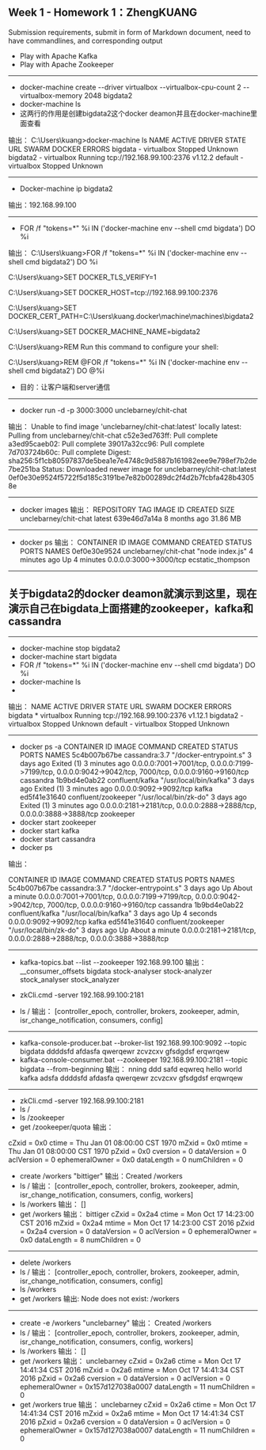 ﻿## Week 1 - Homework 1：ZhengKUANG
Submission requirements, submit in form of Markdown document, need to have commandlines, and corresponding output
* Play with Apache Kafka
* Play with Apache Zookeeper

----------

 - docker-machine create --driver virtualbox --virtualbox-cpu-count 2 --virtualbox-memory
2048 bigdata2
 - docker-machine ls
 - 这两行的作用是创建bigdata2这个docker deamon并且在docker-machine里面查看

输出：
C:\Users\kuang>docker-machine ls
NAME       ACTIVE   DRIVER       STATE     URL                         SWARM   DOCKER    ERRORS
bigdata    -        virtualbox   Stopped                                       Unknown
bigdata2   -        virtualbox   Running   tcp://192.168.99.100:2376           v1.12.2
default    -        virtualbox   Stopped                                       Unknown


----------

 - Docker-machine ip bigdata2
 
输出：192.168.99.100


----------

 - FOR /f "tokens=*" %i IN ('docker-machine env --shell cmd bigdata') DO
   %i

输出：
C:\Users\kuang>FOR /f "tokens=*" %i IN ('docker-machine env --shell cmd bigdata2') DO %i

C:\Users\kuang>SET DOCKER_TLS_VERIFY=1

C:\Users\kuang>SET DOCKER_HOST=tcp://192.168.99.100:2376

C:\Users\kuang>SET DOCKER_CERT_PATH=C:\Users\kuang\.docker\machine\machines\bigdata2

C:\Users\kuang>SET DOCKER_MACHINE_NAME=bigdata2

C:\Users\kuang>REM Run this command to configure your shell:

C:\Users\kuang>REM      @FOR /f "tokens=*" %i IN ('docker-machine env --shell cmd bigdata2') DO @%i

 - 目的：让客户端和server通信


----------

 - docker run -d -p 3000:3000 unclebarney/chit-chat

输出：
Unable to find image 'unclebarney/chit-chat:latest' locally
latest: Pulling from unclebarney/chit-chat
c52e3ed763ff: Pull complete
a3ed95caeb02: Pull complete
39017a32cc96: Pull complete
7d703724b60c: Pull complete
Digest: sha256:5f1cb80597837de5bea1e7e4748c9d5887b161982eee9e798ef7b2de7be251ba
Status: Downloaded newer image for unclebarney/chit-chat:latest
0ef0e30e9524f5722f5d185c3191be7e82b00289dc2f4d2b7fcbfa428b43058e


----------

 - docker images
输出：
REPOSITORY              TAG                 IMAGE ID            CREATED             SIZE
unclebarney/chit-chat   latest              639e46d7a14a        8 months ago        31.86 MB

 


----------



 - docker ps
输出：
CONTAINER ID        IMAGE                   COMMAND             CREATED             STATUS              PORTS                    NAMES
0ef0e30e9524        unclebarney/chit-chat   "node index.js"     4 minutes ago       Up 4 minutes        0.0.0.0:3000->3000/tcp   ecstatic_thompson


----------


## 关于bigdata2的docker deamon就演示到这里，现在演示自己在bigdata上面搭建的zookeeper，kafka和cassandra ##


----------

 - docker-machine stop bigdata2
 - docker-machine start bigdata
 - FOR /f "tokens=*" %i IN ('docker-machine env --shell cmd bigdata') DO %i
 - docker-machine ls
 -
输出：
NAME       ACTIVE   DRIVER       STATE     URL                         SWARM   DOCKER    ERRORS
bigdata    *        virtualbox   Running   tcp://192.168.99.100:2376           v1.12.1
bigdata2   -        virtualbox   Stopped                                       Unknown
default    -        virtualbox   Stopped                                       Unknown


----------

 - docker ps -a
CONTAINER ID        IMAGE                 COMMAND                  CREATED             STATUS                     PORTS                                                                                                      NAMES
5c4b007b67be        cassandra:3.7         "/docker-entrypoint.s"   3 days ago          Exited (1) 3 minutes ago   0.0.0.0:7001->7001/tcp, 0.0.0.0:7199->7199/tcp, 0.0.0.0:9042->9042/tcp, 7000/tcp, 0.0.0.0:9160->9160/tcp   cassandra
1b9bd4e0ab22        confluent/kafka       "/usr/local/bin/kafka"   3 days ago          Exited (1) 3 minutes ago   0.0.0.0:9092->9092/tcp                                                                                     kafka
ed5f41e31640        confluent/zookeeper   "/usr/local/bin/zk-do"   3 days ago          Exited (1) 3 minutes ago   0.0.0.0:2181->2181/tcp, 0.0.0.0:2888->2888/tcp, 0.0.0.0:3888->3888/tcp                                     zookeeper
 - docker start zookeeper
 - docker start kafka
 - docker start cassandra
 - docker ps
 
输出：

CONTAINER ID        IMAGE                 COMMAND                  CREATED             STATUS              PORTS                                                                                                      NAMES
5c4b007b67be        cassandra:3.7         "/docker-entrypoint.s"   3 days ago          Up About a minute   0.0.0.0:7001->7001/tcp, 0.0.0.0:7199->7199/tcp, 0.0.0.0:9042->9042/tcp, 7000/tcp, 0.0.0.0:9160->9160/tcp   cassandra
1b9bd4e0ab22        confluent/kafka       "/usr/local/bin/kafka"   3 days ago          Up 4 seconds        0.0.0.0:9092->9092/tcp                                                                                     kafka
ed5f41e31640        confluent/zookeeper   "/usr/local/bin/zk-do"   3 days ago          Up About a minute   0.0.0.0:2181->2181/tcp, 0.0.0.0:2888->2888/tcp, 0.0.0.0:3888->3888/tcp        


----------

 - kafka-topics.bat --list --zookeeper 192.168.99.100
输出：
__consumer_offsets
bigdata
stock-analyser
stock-analyzer
stock_analyser
stock_analyzer
 - zkCli.cmd -server 192.168.99.100:2181
 
 - ls /
输出：
[controller_epoch, controller, brokers, zookeeper, admin, isr_change_notification, consumers, config]


----------

 - kafka-console-producer.bat --broker-list 192.168.99.100:9092 --topic bigdata
ddddsfd
afdasfa
qwerqewr
zcvzcxv
gfsdgdsf
erqwrqew
 - kafka-console-consumer.bat --zookeeper 192.168.99.100:2181 --topic bigdata --from-beginning
输出：
nning
ddd
safd
eqwreq
hello
world
kafka
adsfa
ddddsfd
afdasfa
qwerqewr
zcvzcxv
gfsdgdsf
erqwrqew
 


----------

 - zkCli.cmd -server 192.168.99.100:2181
 - ls /
 - ls /zookeeper
 - get /zookeeper/quota
输出：

cZxid = 0x0
ctime = Thu Jan 01 08:00:00 CST 1970
mZxid = 0x0
mtime = Thu Jan 01 08:00:00 CST 1970
pZxid = 0x0
cversion = 0
dataVersion = 0
aclVersion = 0
ephemeralOwner = 0x0
dataLength = 0
numChildren = 0

 - create /workers "bittiger"
输出：Created /workers
 - ls /
输出：
[controller_epoch, controller, brokers, zookeeper, admin, isr_change_notification, consumers, config, workers]
 - ls /workers
输出：
[]
 - get  /workers
输出：
bittiger
cZxid = 0x2a4
ctime = Mon Oct 17 14:23:00 CST 2016
mZxid = 0x2a4
mtime = Mon Oct 17 14:23:00 CST 2016
pZxid = 0x2a4
cversion = 0
dataVersion = 0
aclVersion = 0
ephemeralOwner = 0x0
dataLength = 8
numChildren = 0


----------

 - delete /workers
 - ls /
输出：
[controller_epoch, controller, brokers, zookeeper, admin, isr_change_notification, consumers, config]
 - ls /workers
 - get /workers
输出:
 Node does not exist: /workers


----------

 - create -e /workers "unclebarney"
 输出：
Created /workers
 - ls /
 输出：
[controller_epoch, controller, brokers, zookeeper, admin, isr_change_notification, consumers, config, workers]
 - ls /workers
输出：
[]
 - get /workers
输出：
unclebarney
cZxid = 0x2a6
ctime = Mon Oct 17 14:41:34 CST 2016
mZxid = 0x2a6
mtime = Mon Oct 17 14:41:34 CST 2016
pZxid = 0x2a6
cversion = 0
dataVersion = 0
aclVersion = 0
ephemeralOwner = 0x157d127038a0007
dataLength = 11
numChildren = 0
 - get /workers true
输出：
unclebarney
cZxid = 0x2a6
ctime = Mon Oct 17 14:41:34 CST 2016
mZxid = 0x2a6
mtime = Mon Oct 17 14:41:34 CST 2016
pZxid = 0x2a6
cversion = 0
dataVersion = 0
aclVersion = 0
ephemeralOwner = 0x157d127038a0007
dataLength = 11
numChildren = 0

 


             

 

